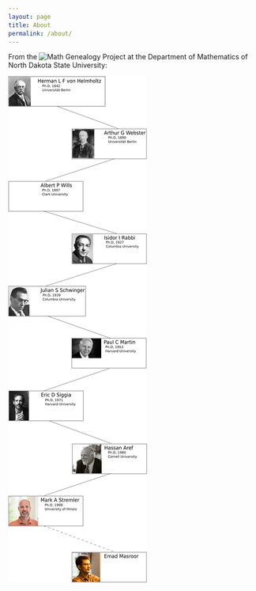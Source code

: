 ```yaml
---
layout: page
title: About
permalink: /about/
---
```

From the ![Math Genealogy Project](https://www.genealogy.math.ndsu.nodak.edu/) at the Department of Mathematics of North Dakota State University:

![Scientific "family tree"](/assets/genealogy.png)

